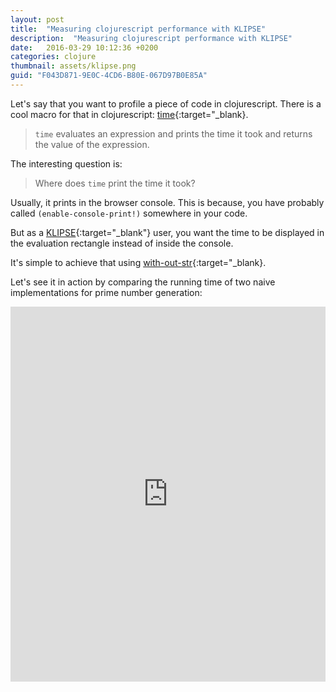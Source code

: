 ```yaml
---
layout: post
title:  "Measuring clojurescript performance with KLIPSE"
description:  "Measuring clojurescript performance with KLIPSE"
date:   2016-03-29 10:12:36 +0200
categories: clojure
thumbnail: assets/klipse.png
guid: "F043D871-9E0C-4CD6-B80E-067D97B0E85A"
---
```


Let's say that you want to profile a piece of code in clojurescript. 
There is a cool macro for that in clojurescript: [time](https://clojuredocs.org/clojure.core/time){:target="_blank}.

>`time` evaluates an expression and prints the time it took and returns the value of the expression.


The interesting question is:

> Where does `time` print the time it took?

Usually, it prints in the browser console. This is because, you have probably called `(enable-console-print!)` somewhere in your code.

But as a [KLIPSE][app-url-js]{:target="_blank"} user, you want the time to be displayed in the evaluation rectangle instead of inside the console.

It's simple to achieve that using [with-out-str](https://clojuredocs.org/clojure.core/with-out-str){:target="_blank}.

Let's see it in action by comparing the running time of two naive implementations for prime number generation:


<iframe frameborder="0" width="100%" height="600px"
    src= 
    "http://app.klipse.tech/?eval_only=1&cljs_in=(defn%20is-prime%3F%20%5Bn%5D%0A%20%20(empty%3F%20(filter%20%23(%3D%200%20(mod%20n%20%20%25))%20(range%202%20n))))%0A%0A(defn%20nth-prime%20%5Bn%5D%0A%20%20(last%20(take%20n%20(filter%20%23(is-prime%3F%20%25)%20(iterate%20inc%202)))))%0A%0A%0A%0A(defn%20is-prime-opt%3F%20%5Bn%5D%0A%20%20(or%20(%3D%202%20n)%0A%20%20%20(not-any%3F%20%23(%3D%200%20(mod%20n%20%25))%20(range%203%20(inc%20(Math%2Fsqrt%20n))%202))))%0A%0A(defn%20nth-prime-opt%20%5Bn%5D%0A%20%20(last%20(take%20n%20(filter%20%23(is-prime%3F%20%25)%20(cons%202%20(iterate%20(partial%20%2B%202)%203))))))%0A%0A%0A%5B(with-out-str%20(time%20(nth-prime%2050)))%0A%20(with-out-str%20(time%20(nth-prime-opt%2050)))%5D%0A">
    </iframe>


[app-url-js]: http://app.klipse.tech?js_only=1

